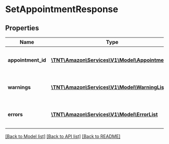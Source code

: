 # SetAppointmentResponse

## Properties
Name | Type | Description | Notes
------------ | ------------- | ------------- | -------------
**appointment_id** | [**\TNT\Amazon\Services\V1\Model\AppointmentId**](AppointmentId.md) | New appointment identifier generated during the &#x60;addAppointmentForServiceJobByServiceJobId&#x60; or &#x60;rescheduleAppointmentForServiceJobByServiceJobId&#x60; operations. | [optional] 
**warnings** | [**\TNT\Amazon\Services\V1\Model\WarningList**](WarningList.md) | Warnings generated during the &#x60;addAppointmentForServiceJobByServiceJobId&#x60; or &#x60;rescheduleAppointmentForServiceJobByServiceJobId&#x60; operations. | [optional] 
**errors** | [**\TNT\Amazon\Services\V1\Model\ErrorList**](ErrorList.md) | Errors occurred during during the &#x60;addAppointmentForServiceJobByServiceJobId&#x60; or &#x60;rescheduleAppointmentForServiceJobByServiceJobId&#x60; operations. | [optional] 

[[Back to Model list]](../README.md#documentation-for-models) [[Back to API list]](../README.md#documentation-for-api-endpoints) [[Back to README]](../README.md)



